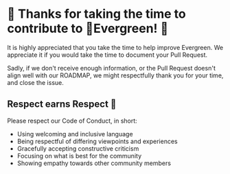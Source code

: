 # 🎉 Thanks for taking the time to contribute to 🌲Evergreen! 🎉

It is highly appreciated that you take the time to help improve Evergreen.
We appreciate it if you would take the time to document your Pull Request.

Sadly, if we don't receive enough information, or the Pull Request doesn't
align well with our ROADMAP, we might respectfully
thank you for your time, and close the issue.

## Respect earns Respect 👏

Please respect our Code of Conduct, in short:

* Using welcoming and inclusive language
* Being respectful of differing viewpoints and experiences
* Gracefully accepting constructive criticism
* Focusing on what is best for the community
* Showing empathy towards other community members
